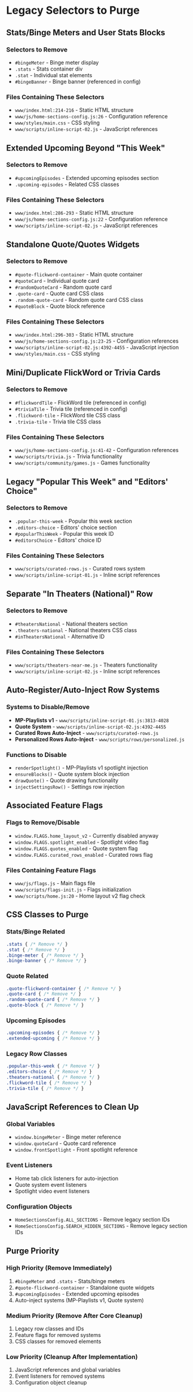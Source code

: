 # Legacy Selectors to Purge

## Stats/Binge Meters and User Stats Blocks

### Selectors to Remove
- `#bingeMeter` - Binge meter display
- `.stats` - Stats container div
- `.stat` - Individual stat elements
- `#bingeBanner` - Binge banner (referenced in config)

### Files Containing These Selectors
- `www/index.html:214-216` - Static HTML structure
- `www/js/home-sections-config.js:26` - Configuration reference
- `www/styles/main.css` - CSS styling
- `www/scripts/inline-script-02.js` - JavaScript references

## Extended Upcoming Beyond "This Week"

### Selectors to Remove
- `#upcomingEpisodes` - Extended upcoming episodes section
- `.upcoming-episodes` - Related CSS classes

### Files Containing These Selectors
- `www/index.html:286-293` - Static HTML structure
- `www/js/home-sections-config.js:22` - Configuration reference
- `www/scripts/inline-script-02.js` - JavaScript references

## Standalone Quote/Quotes Widgets

### Selectors to Remove
- `#quote-flickword-container` - Main quote container
- `#quoteCard` - Individual quote card
- `#randomQuoteCard` - Random quote card
- `.quote-card` - Quote card CSS class
- `.random-quote-card` - Random quote card CSS class
- `#quoteBlock` - Quote block reference

### Files Containing These Selectors
- `www/index.html:296-303` - Static HTML structure
- `www/js/home-sections-config.js:23-25` - Configuration references
- `www/scripts/inline-script-02.js:4392-4455` - JavaScript injection
- `www/styles/main.css` - CSS styling

## Mini/Duplicate FlickWord or Trivia Cards

### Selectors to Remove
- `#flickwordTile` - FlickWord tile (referenced in config)
- `#triviaTile` - Trivia tile (referenced in config)
- `.flickword-tile` - FlickWord tile CSS class
- `.trivia-tile` - Trivia tile CSS class

### Files Containing These Selectors
- `www/js/home-sections-config.js:41-42` - Configuration references
- `www/scripts/trivia.js` - Trivia functionality
- `www/scripts/community/games.js` - Games functionality

## Legacy "Popular This Week" and "Editors' Choice"

### Selectors to Remove
- `.popular-this-week` - Popular this week section
- `.editors-choice` - Editors' choice section
- `#popularThisWeek` - Popular this week ID
- `#editorsChoice` - Editors' choice ID

### Files Containing These Selectors
- `www/scripts/curated-rows.js` - Curated rows system
- `www/scripts/inline-script-01.js` - Inline script references

## Separate "In Theaters (National)" Row

### Selectors to Remove
- `#theatersNational` - National theaters section
- `.theaters-national` - National theaters CSS class
- `#inTheatersNational` - Alternative ID

### Files Containing These Selectors
- `www/scripts/theaters-near-me.js` - Theaters functionality
- `www/scripts/inline-script-02.js` - Inline script references

## Auto-Register/Auto-Inject Row Systems

### Systems to Disable/Remove
- **MP-Playlists v1** - `www/scripts/inline-script-01.js:3813-4028`
- **Quote System** - `www/scripts/inline-script-02.js:4392-4455`
- **Curated Rows Auto-Inject** - `www/scripts/curated-rows.js`
- **Personalized Rows Auto-Inject** - `www/scripts/rows/personalized.js`

### Functions to Disable
- `renderSpotlight()` - MP-Playlists v1 spotlight injection
- `ensureBlocks()` - Quote system block injection
- `drawQuote()` - Quote drawing functionality
- `injectSettingsRow()` - Settings row injection

## Associated Feature Flags

### Flags to Remove/Disable
- `window.FLAGS.home_layout_v2` - Currently disabled anyway
- `window.FLAGS.spotlight_enabled` - Spotlight video flag
- `window.FLAGS.quotes_enabled` - Quote system flag
- `window.FLAGS.curated_rows_enabled` - Curated rows flag

### Files Containing Feature Flags
- `www/js/flags.js` - Main flags file
- `www/scripts/flags-init.js` - Flags initialization
- `www/scripts/home.js:20` - Home layout v2 flag check

## CSS Classes to Purge

### Stats/Binge Related
```css
.stats { /* Remove */ }
.stat { /* Remove */ }
.binge-meter { /* Remove */ }
.binge-banner { /* Remove */ }
```

### Quote Related
```css
.quote-flickword-container { /* Remove */ }
.quote-card { /* Remove */ }
.random-quote-card { /* Remove */ }
.quote-block { /* Remove */ }
```

### Upcoming Episodes
```css
.upcoming-episodes { /* Remove */ }
.extended-upcoming { /* Remove */ }
```

### Legacy Row Classes
```css
.popular-this-week { /* Remove */ }
.editors-choice { /* Remove */ }
.theaters-national { /* Remove */ }
.flickword-tile { /* Remove */ }
.trivia-tile { /* Remove */ }
```

## JavaScript References to Clean Up

### Global Variables
- `window.bingeMeter` - Binge meter reference
- `window.quoteCard` - Quote card reference
- `window.frontSpotlight` - Front spotlight reference

### Event Listeners
- Home tab click listeners for auto-injection
- Quote system event listeners
- Spotlight video event listeners

### Configuration Objects
- `HomeSectionsConfig.ALL_SECTIONS` - Remove legacy section IDs
- `HomeSectionsConfig.SEARCH_HIDDEN_SECTIONS` - Remove legacy section IDs

## Purge Priority

### High Priority (Remove Immediately)
1. `#bingeMeter` and `.stats` - Stats/binge meters
2. `#quote-flickword-container` - Standalone quote widgets
3. `#upcomingEpisodes` - Extended upcoming episodes
4. Auto-inject systems (MP-Playlists v1, Quote system)

### Medium Priority (Remove After Core Cleanup)
1. Legacy row classes and IDs
2. Feature flags for removed systems
3. CSS classes for removed elements

### Low Priority (Cleanup After Implementation)
1. JavaScript references and global variables
2. Event listeners for removed systems
3. Configuration object cleanup




